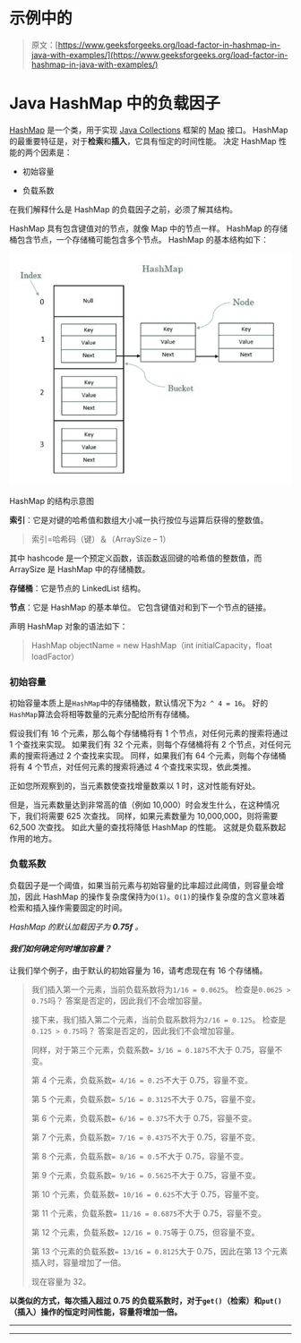 # 示例中的

> 原文：[https://www.geeksforgeeks.org/load-factor-in-hashmap-in-java-with-examples/](https://www.geeksforgeeks.org/load-factor-in-hashmap-in-java-with-examples/)

# Java HashMap 中的负载因子

[HashMap](http://www.geeksforgeeks.org/java-util-hashmap-in-java/) 是一个类，用于实现 [Java Collections](https://www.geeksforgeeks.org/collections-in-java-2/) 框架的 [Map](https://www.geeksforgeeks.org/map-interface-java-examples/) 接口。 HashMap 的最重要特征是，对于**检索**和**插入**，它具有恒定的时间性能。 决定 HashMap 性能的两个因素是：

*   初始容量

*   负载系数

在我们解释什么是 HashMap 的负载因子之前，必须了解其结构。

HashMap 具有包含键值对的节点，就像 Map 中的节点一样。 HashMap 的存储桶包含节点，一个存储桶可能包含多个节点。 HashMap 的基本结构如下：

![](img/4df90025256ed5d6298299813e948569.png)

HashMap 的结构示意图

**索引**：它是对键的哈希值和数组大小减一执行按位与运算后获得的整数值。

> 索引=哈希码（键）＆（ArraySize – 1）

其中 hashcode 是一个预定义函数，该函数返回键的哈希值的整数值，而 ArraySize 是 HashMap 中的存储桶数。

**存储桶**：它是节点的 LinkedList 结构。

**节点**：它是 HashMap 的基本单位。 它包含键值对和到下一个节点的链接。

声明 HashMap 对象的语法如下：

> HashMap objectName = new HashMap（int initialCapacity，float loadFactor）

### 初始容量

初始容量本质上是`HashMap`中的存储桶数，默认情况下为`2 ^ 4 = 16`。 好的`HashMap`算法会将相等数量的元素分配给所有存储桶。

假设我们有 16 个元素，那么每个存储桶将有 1 个节点，对任何元素的搜索将通过 1 个查找来实现。 如果我们有 32 个元素，则每个存储桶将有 2 个节点，对任何元素的搜索将通过 2 个查找来实现。 同样，如果我们有 64 个元素，则每个存储桶将有 4 个节点，对任何元素的搜索将通过 4 个查找来实现，依此类推。

正如您所观察到的，当元素数使查找增量数乘以 1 时，这对性能有好处。

但是，当元素数量达到非常高的值（例如 10,000）时会发生什么，在这种情况下，我们将需要 625 次查找。 同样，如果元素数量为 10,000,000，则将需要 62,500 次查找。 如此大量的查找将降低 HashMap 的性能。 这就是负载系数起作用的地方。

### 负载系数

负载因子是一个阈值，如果当前元素与初始容量的比率超过此阈值，则容量会增加，因此 HashMap 的操作复杂度保持为`O(1)`。`O(1)`的操作复杂度的含义意味着检索和插入操作需要固定的时间。

*HashMap 的默认加载因子为 **0.75f** 。*

#### *我们如何确定何时增加容量？*

让我们举个例子，由于默认的初始容量为 16，请考虑现在有 16 个存储桶。

> 我们插入第一个元素，当前负载系数将为`1/16 = 0.0625`。 检查是`0.0625 > 0.75`吗？ 答案是否定的，因此我们不会增加容量。
> 
> 接下来，我们插入第二个元素，当前负载系数将为`2/16 = 0.125`。 检查是`0.125 > 0.75`吗？ 答案是否定的，因此我们不会增加容量。
> 
> 同样，对于第三个元素，负载系数`= 3/16 = 0.1875`不大于 0.75，容量不变。
> 
> 第 4 个元素，负载系数`= 4/16 = 0.25`不大于 0.75，容量不变。
> 
> 第 5 个元素，负载系数`= 5/16 = 0.3125`不大于 0.75，容量不变。
> 
> 第 6 个元素，负载系数`= 6/16 = 0.375`不大于 0.75，容量不变。
> 
> 第 7 个元素，负载系数`= 7/16 = 0.4375`不大于 0.75，容量不变。
> 
> 第 8 个元素，负载系数`= 8/16 = 0.5`不大于 0.75，容量不变。
> 
> 第 9 个元素，负载系数`= 9/16 = 0.5625`不大于 0.75，容量不变。
> 
> 第 10 个元素，负载系数`= 10/16 = 0.625`不大于 0.75，容量不变。
> 
> 第 11 个元素，负载系数`= 11/16 = 0.6875`不大于 0.75，容量不变。
> 
> 第 12 个元素，负载系数`= 12/16 = 0.75`等于 0.75，但容量不变。
> 
> 第 13 个元素的负载系数`= 13/16 = 0.8125`大于 0.75，因此在第 13 个元素插入时，容量增加了一倍。
> 
> 现在容量为 32。

**以类似的方式，每次插入超过 0.75 的负载系数时，对于`get()`（检索）和`put()`（插入）操作的恒定时间性能，容量将增加一倍。**



* * *

* * *



